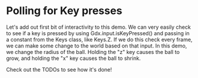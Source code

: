 # Polling for Key presses

Let's add out first bit of interactivity to this demo. We can very easily check to see if a key is pressed by using Gdx.input.isKeyPressed() and passing in a constant from the Keys class, like Keys.Z. If we do this check every frame, we can make some change to the world based on that input. In this demo, we change the radius of the ball. Holding the "z" key causes the ball to grow, and holding the "x" key causes the ball to shrink.

Check out the TODOs to see how it's done!
